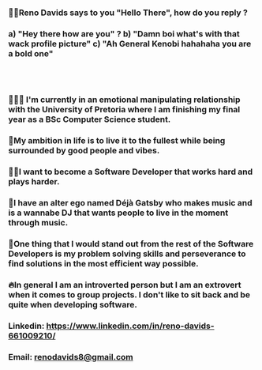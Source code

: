 ### 👋🏼Reno Davids says to you "Hello There", how do you reply ?
### a) "Hey there how are you" ? b) "Damn boi what's with that wack profile picture" c) "Ah General Kenobi hahahaha you are a bold one"
<br> </br>
### 👨🏻‍🎓 I'm currently in an emotional manipulating relationship with the University of Pretoria where I am finishing my final year as a BSc Computer Science student.
### 👾My ambition in life is to live it to the fullest while being surrounded by good people and vibes.
### 🕺🏻I want to become a Software Developer that works hard and plays harder.
### 🐲I have an alter ego named Déjà Gatsby who makes music and is a wannabe DJ that wants people to live in the moment through music. 
### 🧠One thing that I would stand out from the rest of the Software Developers is my problem solving skills and perseverance to find solutions in the most efficient way possible.
### 🔥In general I am an introverted person but I am an extrovert when it comes to group projects. I don't like to sit back and be quite when developing software.
### Linkedin: https://www.linkedin.com/in/reno-davids-661009210/
### Email: renodavids8@gmail.com

<!--
**Dreddy97/Dreddy97** is a ✨ _special_ ✨ repository because its `README.md` (this file) appears on your GitHub profile.

Here are some ideas to get you started:

- 🔭 I’m currently working on ...
- 🌱 I’m currently learning ...
- 👯 I’m looking to collaborate on ...
- 🤔 I’m looking for help with ...
- 💬 Ask me about ...
- 📫 How to reach me: ...
- 😄 Pronouns: ...
- ⚡ Fun fact: ...
-->
